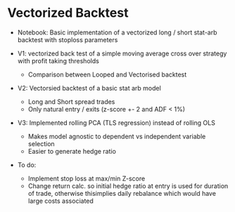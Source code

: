 # Vectorized Backtest

   - Notebook: Basic implementation of a vectorized long / short stat-arb backtest with stoploss parameters 

   - V1: vectorized back test of a simple moving average cross over strategy with profit taking thresholds
        - Comparison between Looped and Vectorised backtest 


   - V2: Vectorsied backtest of a basic stat arb model
        - Long and Short spread trades
        - Only natural entry / exits (z-score +- 2 and ADF < 1%)


   - V3: Implemented rolling PCA (TLS regression) instead of rolling OLS
        - Makes model agnostic to dependent vs independent variable selection 
        - Easier to generate hedge ratio
   
   - To do: 
        - Implement stop loss at max/min Z-score
        - Change return calc. so initial hedge ratio at entry is used for duration of trade, otherwise thisimplies daily rebalance which would have large             costs associated
